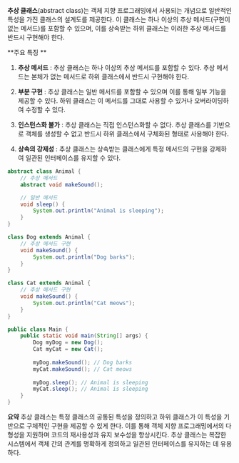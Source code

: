 **추상 클래스**(abstract class)는 객체 지향 프로그래밍에서 사용되는 개념으로 일반적인 특성을 가진 클래스의 설계도를 제공한다. 이 클래스는 하나 이상의 추상 메서드(구현이 없는 메서드)를 포함할 수 있으며, 이를 상속받는 하위 클래스는 이러한 추상 메서드를 반드시 구현해야 한다.

**주요 특징 **
1. **추상 메서드** : 추상 클래스는 하나 이상의 추상 메서드를 포함할 수 있다. 추상 메서드는 본체가 없는 메서드로 하위 클래스에서 반드시 구현해야 한다.
    
2. **부분 구현** : 추상 클래스는 일반 메서드를 포함할 수 있으며 이를 통해 일부 기능을 제공할 수 있다. 하위 클래스는 이 메서드를 그대로 사용할 수 있거나 오버라이딩하여 수정할 수 있다.
    
3. **인스턴스화 불가** : 추상 클래스는 직접 인스턴스화할 수 없다. 추상 클래스를 기반으로 객체를 생성할 수 없고 반드시 하위 클래스에서 구체화된 형태로 사용해야 한다.
    
4. **상속의 강제성** : 추상 클래스는 상속받는 클래스에게 특정 메서드의 구현을 강제하여 일관된 인터페이스를 유지할 수 있다.

``` java 
abstract class Animal {
    // 추상 메서드
    abstract void makeSound();

    // 일반 메서드
    void sleep() {
        System.out.println("Animal is sleeping");
    }
}

class Dog extends Animal {
    // 추상 메서드 구현
    void makeSound() {
        System.out.println("Dog barks");
    }
}

class Cat extends Animal {
    // 추상 메서드 구현
    void makeSound() {
        System.out.println("Cat meows");
    }
}

public class Main {
    public static void main(String[] args) {
        Dog myDog = new Dog();
        Cat myCat = new Cat();
        
        myDog.makeSound(); // Dog barks
        myCat.makeSound(); // Cat meows
        
        myDog.sleep(); // Animal is sleeping
        myCat.sleep(); // Animal is sleeping
    }
}
```

**요약**
추상 클래스는 특정 클래스의 공통된 특성을 정의하고 하위 클래스가 이 특성을 기반으로 구체적인 구현을 제공할 수 있게 한다. 이를 통해 객체 지향 프로그래밍에서의 다형성을 지원하며 코드의 재사용성과 유지 보수성을 향상시킨다. 추상 클래스는 복잡한 시스템에서 객체 간의 관계를 명확하게 정의하고 일관된 인터페이스를 유지하는 데 유용하다.